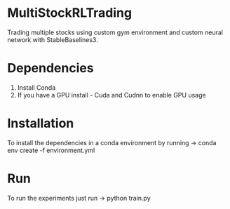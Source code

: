 # MultiStockRLTrading
Trading multiple stocks using custom gym environment and custom neural network with StableBaselines3.

# Dependencies

1) Install Conda
2) If you have a GPU install - Cuda and Cudnn to enable GPU usage 

# Installation
To install the dependencies in a conda environment by running -> conda env create -f environment.yml

# Run
To run the experiments just run -> python train.py
